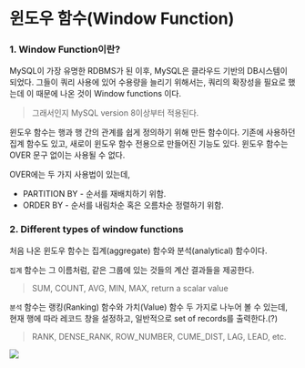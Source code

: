 # 윈도우 함수(Window Function)



### 1. Window Function이란?

MySQL이 가장 유명한 RDBMS가 된 이후, MySQL은 클라우드 기반의 DB시스템이 되었다. 그들이 쿼리 사용에 있어 수용량을 늘리기 위해서는, 쿼리의 확장성을 필요로 했는데 이 때문에 나온 것이 Window functions 이다.

> 그래서인지 MySQL version 8이상부터 적용된다.



윈도우 함수는 행과 행 간의 관계를 쉽게 정의하기 위해 만든 함수이다. 기존에 사용하던 집계 함수도 있고, 새로이 윈도우 함수 전용으로 만들어진 기능도 있다. 윈도우 함수는 OVER 문구 없이는 사용될 수 없다.

OVER에는 두 가지 사용법이 있는데,

- PARTITION BY - 순서를 재배치하기 위함.
- ORDER BY - 순서를 내림차순 혹은 오름차순 정렬하기 위함.



### 2. Different types of window functions

처음 나온 윈도우 함수는 집계(aggregate) 함수와 분석(analytical) 함수이다.

`집계` 함수는 그 이름처럼, 같은 그룹에 있는 것들의 계산 결과들을 제공한다.

> SUM, COUNT, AVG, MIN, MAX, return a scalar value



`분석` 함수는 랭킹(Ranking) 함수와 가치(Value) 함수 두 가지로 나누어 볼 수 있는데, 현재 행에 따라 레코드 창을 설정하고, 일반적으로 set of records를 출력한다.(?)

> RANK, DENSE_RANK, ROW_NUMBER, CUME_DIST, LAG, LEAD, etc.

<img src='https://www.devart.com/dbforge/mysql/studio/images/types-of-window-functions.png'></img>



